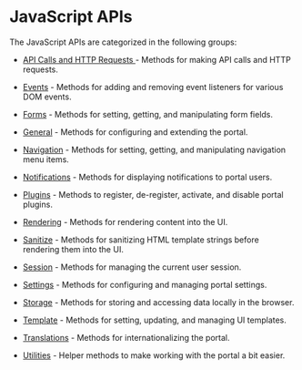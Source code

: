 ﻿---
sidebar_position: 1
---

# JavaScript APIs

<head>
  <meta name="guidename" content="API Management"/>
  <meta name="context" content="GUID-fb073f44-8f42-479e-ac4a-a70176082c6c"/>
</head>

The JavaScript APIs are categorized in the following groups: 

- [API Calls and HTTP Requests ](../../Advanced_customizations_devportal/JavaScript_APIs/API_calls_and_http_requests.md)- Methods for making API calls and HTTP requests.

- [Events](../../Advanced_customizations_devportal/JavaScript_APIs/Events.md) - Methods for adding and removing event listeners for various DOM events.

- [Forms](../../Advanced_customizations_devportal/JavaScript_APIs/Forms.md) - Methods for setting, getting, and manipulating form fields. 

- [General](../../Advanced_customizations_devportal/JavaScript_APIs/General.md) - Methods for configuring and extending the portal. 

- [Navigation](../../Advanced_customizations_devportal/JavaScript_APIs/Navigation.md) - Methods for setting, getting, and manipulating navigation menu items. 

- [Notifications](../../Advanced_customizations_devportal/JavaScript_APIs/Notifications.md) - Methods for displaying notifications to portal users. 

- [Plugins](../../Advanced_customizations_devportal/JavaScript_APIs/Plugins.md) - Methods to register, de-register, activate, and disable portal plugins. 

- [Rendering](../../Advanced_customizations_devportal/JavaScript_APIs/Rendering.md) - Methods for rendering content into the UI. 

- [Sanitize](../../Advanced_customizations_devportal/JavaScript_APIs/Sanitize.md) - Methods for sanitizing HTML template strings before rendering them into the UI. 

- [Session](../../Advanced_customizations_devportal/JavaScript_APIs/Session.md) - Methods for managing the current user session. 

- [Settings](../../Advanced_customizations_devportal/JavaScript_APIs/Settings.md) - Methods for configuring and managing portal settings. 

- [Storage](../../Advanced_customizations_devportal/JavaScript_APIs/Storage.md) - Methods for storing and accessing data locally in the browser. 

- [Template](../../Advanced_customizations_devportal/JavaScript_APIs/Templates.md) - Methods for setting, updating, and managing UI templates.

- [Translations](../../Advanced_customizations_devportal/JavaScript_APIs/Translations.md) - Methods for internationalizing the portal. 

- [Utilities](../../Advanced_customizations_devportal/JavaScript_APIs/Utilities.md) - Helper methods to make working with the portal a bit easier. 
